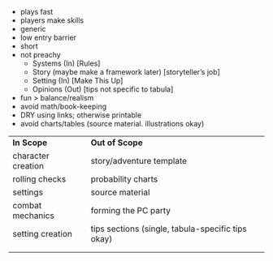 - plays fast
- players make skills
- generic
- low entry barrier
- short
- not preachy
    - Systems (In) [Rules]
    - Story (maybe make a framework later) [storyteller’s job]
    - Setting (In) [Make This Up]
    - Opinions (Out) [tips not specific to tabula]
- fun > balance/realism
- avoid math/book-keeping
- DRY using links; otherwise printable
- avoid charts/tables (source material. illustrations okay)

|   |   |
|---|---|
|**In Scope**|**Out of Scope**|
|character creation|story/adventure template|
|rolling checks|probability charts|
|settings|source material|
|combat mechanics|forming the PC party|
|setting creation|tips sections (single, tabula-specific tips okay)|
|||
|||